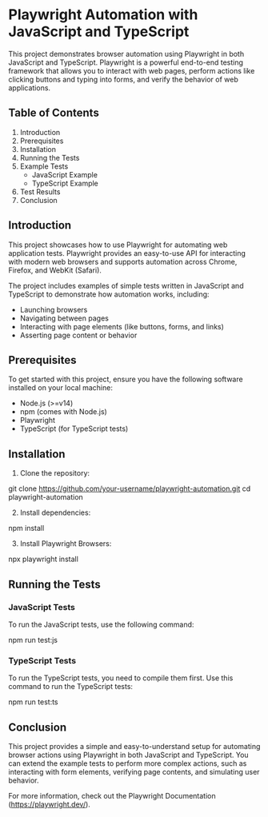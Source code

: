 # Playwright Automation with JavaScript and TypeScript

This project demonstrates browser automation using Playwright in both JavaScript and TypeScript. Playwright is a powerful end-to-end testing framework that allows you to interact with web pages, perform actions like clicking buttons and typing into forms, and verify the behavior of web applications.

## Table of Contents

1. Introduction
2. Prerequisites
3. Installation
4. Running the Tests
5. Example Tests
   - JavaScript Example
   - TypeScript Example
6. Test Results
7. Conclusion

## Introduction

This project showcases how to use Playwright for automating web application tests. Playwright provides an easy-to-use API for interacting with modern web browsers and supports automation across Chrome, Firefox, and WebKit (Safari).

The project includes examples of simple tests written in JavaScript and TypeScript to demonstrate how automation works, including:

- Launching browsers
- Navigating between pages
- Interacting with page elements (like buttons, forms, and links)
- Asserting page content or behavior

## Prerequisites

To get started with this project, ensure you have the following software installed on your local machine:

- Node.js (>=v14)
- npm (comes with Node.js)
- Playwright
- TypeScript (for TypeScript tests)

## Installation

1. Clone the repository:

git clone https://github.com/your-username/playwright-automation.git cd playwright-automation

2. Install dependencies:

npm install

3. Install Playwright Browsers:

npx playwright install


## Running the Tests

### JavaScript Tests

To run the JavaScript tests, use the following command:

npm run test:js


### TypeScript Tests

To run the TypeScript tests, you need to compile them first. Use this command to run the TypeScript tests:

npm run test:ts


## Conclusion
This project provides a simple and easy-to-understand setup for automating browser actions using Playwright in both JavaScript and TypeScript. You can extend the example tests to perform more complex actions, such as interacting with form elements, verifying page contents, and simulating user behavior.

For more information, check out the Playwright Documentation (https://playwright.dev/).
